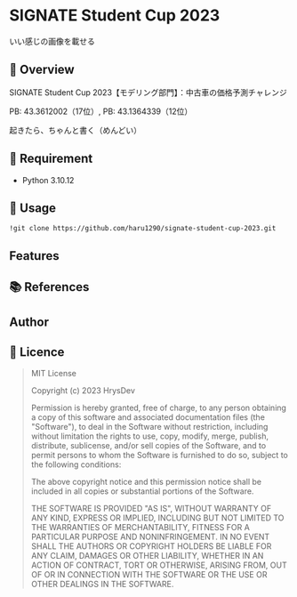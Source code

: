 # SIGNATE Student Cup 2023

いい感じの画像を載せる

## 🫠 Overview

SIGNATE Student Cup 2023【モデリング部門】：中古車の価格予測チャレンジ

PB: 43.3612002（17位）, PB: 43.1364339（12位）

起きたら、ちゃんと書く（めんどい）

## 🍴 Requirement

- Python 3.10.12

## 🚀 Usage

~~~
!git clone https://github.com/haru1290/signate-student-cup-2023.git
~~~

## Features

## 📚 References

## Author

## 📝 Licence

>MIT License
>
>Copyright (c) 2023 HrysDev
>
>Permission is hereby granted, free of charge, to any person obtaining a copy
>of this software and associated documentation files (the "Software"), to deal
>in the Software without restriction, including without limitation the rights
>to use, copy, modify, merge, publish, distribute, sublicense, and/or sell
>copies of the Software, and to permit persons to whom the Software is
>furnished to do so, subject to the following conditions:
>
>The above copyright notice and this permission notice shall be included in all
>copies or substantial portions of the Software.
>
>THE SOFTWARE IS PROVIDED "AS IS", WITHOUT WARRANTY OF ANY KIND, EXPRESS OR
>IMPLIED, INCLUDING BUT NOT LIMITED TO THE WARRANTIES OF MERCHANTABILITY,
>FITNESS FOR A PARTICULAR PURPOSE AND NONINFRINGEMENT. IN NO EVENT SHALL THE
>AUTHORS OR COPYRIGHT HOLDERS BE LIABLE FOR ANY CLAIM, DAMAGES OR OTHER
>LIABILITY, WHETHER IN AN ACTION OF CONTRACT, TORT OR OTHERWISE, ARISING FROM,
>OUT OF OR IN CONNECTION WITH THE SOFTWARE OR THE USE OR OTHER DEALINGS IN THE
>SOFTWARE.
